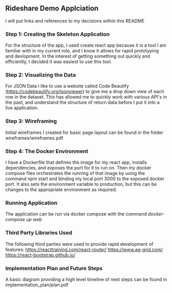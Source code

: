 

## Rideshare Demo Applciation

I will put links and references to my decisions within this README

### Step 1: Creating the Skeleton Application

For the structure of the app, I used create react app because it is a tool I am familiar with in my current role, and I know it allows for rapid prototyping and devlopment. In the interest of getting something out quickly and efficiently, I decided it was easiest to use this tool.

### Step 2: Visualizing the Data

For JSON Data I like to use a website called Code Beautify (https://codebeautify.org/jsonviewer) to give me a drop down view of each row in the dataset. This has allowed me to quickly work with various API's in the past, and understand the structure of return data before I put it into a live application.

### Step 3: Wireframing

Initial wireframes I created for basic page layout can be found in the folder wireframes/wireframes.pdf

### Step 4: The Docker Environment

I have a Dockerfile that defines the image for my react app, installs dependencies, and exposes the port for it to run on. Then my docker compose files orchestrates the running of that image by using the command npm start and binding my local port 3000 to the exposed docker port. It also sets the environment variable to production, but this can be changes to the appropriate environment as required.

### Running Application

The application can be run via docker compose with the command *docker-compose up web*

### Third Party Libraries Used

The following third parties were used to provide rapid development of features:
https://reacttraining.com/react-router/
https://www.ag-grid.com/
https://react-bootstrap.github.io/

### Implementation Plan and Future Steps

A basic diagram providing a high level timeline of next steps can be found in implementation_plan/plan.pdf